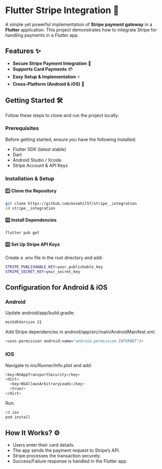 # Flutter Stripe Integration 🚀  

A simple yet powerful implementation of **Stripe payment gateway** in a **Flutter** application. This project demonstrates how to integrate Stripe for handling payments in a Flutter app.  

## Features ✨  
- **Secure Stripe Payment Integration** 🏦  
- **Supports Card Payments** 💳  
- **Easy Setup & Implementation** ⚡  
- **Cross-Platform (Android & iOS)** 📱  

## Getting Started 🛠  

Follow these steps to clone and run the project locally.  

### Prerequisites  
Before getting started, ensure you have the following installed:  
- Flutter SDK (latest stable)  
- Dart  
- Android Studio / Xcode  
- Stripe Account & API Keys  

### Installation & Setup  

#### 1️⃣ Clone the Repository  
```bash
git clone https://github.com/minahil57/stripe__integration
cd stripe__integration
```

#### 2️⃣ Install Dependencies  
```bash
flutter pub get
```

#### 3️⃣ Set Up Stripe API Keys
Create a .env file in the root directory and add:
```bash
STRIPE_PUBLISHABLE_KEY=your_publishable_key
STRIPE_SECRET_KEY=your_secret_key
```
## Configuration for Android & iOS

### Android 
Update android/app/build.gradle:
```bash
minSdkVersion 21
```
Add Stripe dependencies in android/app/src/main/AndroidManifest.xml:
```bash
<uses-permission android:name="android.permission.INTERNET"/>
```
### IOS 
Navigate to ios/Runner/Info.plist and add:
```bash 
<key>NSAppTransportSecurity</key>
<dict>
  <key>NSAllowsArbitraryLoads</key>
  <true/>
</dict>
```
Run:
```bash
cd ios
pod install
```
## How It Works? ⚙️

- Users enter their card details.
- The app sends the payment request to Stripe’s API.
- Stripe processes the transaction securely.
- Success/Failure response is handled in the Flutter app.